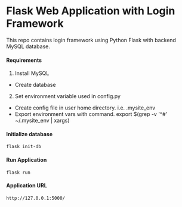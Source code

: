 # Flask Web Application with Login Framework

This repo contains login framework using Python Flask with backend MySQL database.

#### Requirements
1. Install MySQL
 * Create database
2. Set environment variable used in config.py
 * Create config file in user home directory. i.e. .mysite_env
 * Export environment vars with command. export $(grep -v '^#' ~/.mysite_env | xargs)

#### Initialize database
`flask init-db`

#### Run Application
`flask run`

#### Application URL
`http://127.0.0.1:5000/`

